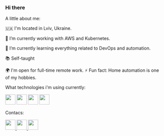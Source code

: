 ### Hi there 

A little about me:

🇺🇦 I'm located in Lviv, Ukraine. 

🔭 I’m currently working with AWS and Kubernetes.

🌱 I’m currently learning everything related to DevOps and automation.

📚 Self-taught

🌍 I'm open for full-time remote work.
⚡ Fun fact: Home automation is one of my hobbies.

What technologies i'm using currently:

<img height="32" width="32" src="https://unpkg.com/simple-icons@v5/icons/python.svg" /> <img height="32" width="32" src="https://unpkg.com/simple-icons@v5/icons/docker.svg" />
<img height="32" width="32" src="https://unpkg.com/simple-icons@v5/icons/amazonaws.svg" />
<img height="32" width="32" src="https://unpkg.com/simple-icons@v5/icons/postgresql.svg" />

Contacs:

<a href="https://www.linkedin.com/in/olesmikula//">
  <img height="32" width="32" src="https://unpkg.com/simple-icons@v5/icons/linkedin.svg" />
</a>

<a href="https://www.linkedin.com/in/olesmikula//">
  <img height="32" width="32" src="https://unpkg.com/simple-icons@v5/icons/gmail.svg" />
</a>


<a href="https://www.linkedin.com/in/olesmikula//">
  <img height="32" width="32" src="https://unpkg.com/simple-icons@v5/icons/skype.svg" />
</a>
